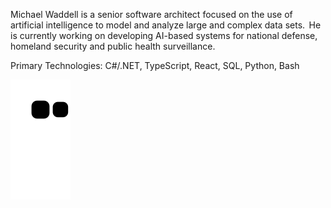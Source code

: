 Michael Waddell is a senior software architect focused on the use of artificial intelligence to model and analyze large and complex data sets.  He is currently working on developing AI-based systems for national defense, homeland security and public health surveillance. 

Primary Technologies: C#/.NET, TypeScript, React, SQL, Python, Bash

![snake animation](https://github.com/mwaddell/mwaddell/blob/output/github-contribution-grid-snake2.svg)
